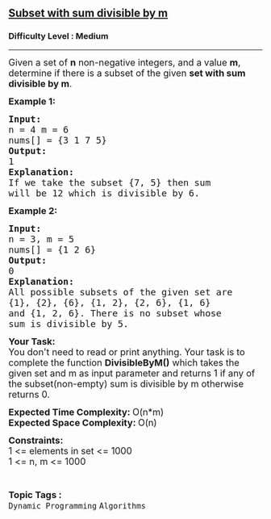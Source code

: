 <h2><a href="https://www.geeksforgeeks.org/problems/subset-with-sum-divisible-by-m2546/1?page=29&difficulty=Medium&sortBy=submissions">Subset with sum divisible by m</a></h2><h3>Difficulty Level : Medium</h3><hr><div class="problems_problem_content__Xm_eO"><p><span style="font-size:18px">Given a set of <strong>n</strong> non-negative&nbsp;integers, and a value <strong>m</strong>, determine if there is a subset of the given <strong>set with sum divisible by m</strong>.</span></p>

<p><span style="font-size:18px"><strong>Example 1:</strong></span></p>

<pre><span style="font-size:18px"><strong>Input: 
</strong>n = 4 m = 6 
nums[] = {3 1 7 5}
<strong>Output:
</strong>1
<strong>Explanation:
</strong>If we take the subset {7, 5} then sum
will be 12 which is divisible by 6.</span>
</pre>

<p><span style="font-size:18px"><strong>Example 2:</strong></span></p>

<pre><span style="font-size:18px"><strong>Input:
</strong>n = 3, m = 5
nums[] = {1 2 6}
<strong>Output:
</strong>0
<strong>Explanation: </strong>
All possible subsets of the given set are 
{1}, {2}, {6}, {1, 2}, {2, 6}, {1, 6}
and {1, 2, 6}. There is no subset whose
sum is divisible by 5.</span>
</pre>

<p><span style="font-size:18px"><strong>Your Task:</strong><br>
You don't need to read or print anything. Your task is to complete the function&nbsp;<strong>DivisibleByM()</strong>&nbsp;which takes the given set and m as input parameter and returns 1 if any of the subset(non-empty) sum is divisible by m otherwise returns 0.</span></p>

<p><span style="font-size:18px"><strong>Expected Time Complexity:&nbsp;</strong>O(n*m)<br>
<strong>Expected Space Complexity:&nbsp;</strong>O(n)</span></p>

<p><span style="font-size:18px"><strong>Constraints:</strong><br>
1 &lt;= elements in set &lt;= 1000<br>
1 &lt;= n, m &lt;= 1000</span></p>
</div><br><p><span style=font-size:18px><strong>Topic Tags : </strong><br><code>Dynamic Programming</code>&nbsp;<code>Algorithms</code>&nbsp;